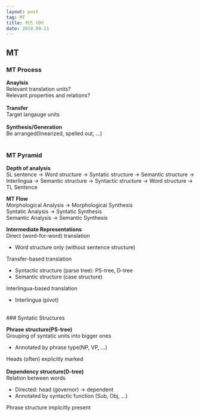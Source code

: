 ```yaml
---
layout: post 
tag: MT
title: 퀴즈 대비
date: 2018.09.11
---
```


## MT  

### MT Process  

**Anaylsis**   
Relevant translation units?  
Relevant properties and relations?  
<br>
**Transfer**  
Target langauge units  
<br>
**Synthesis/Generation**  
Be arranged(linearized, spelled out, ...)  
<br>
### MT Pyramid  

**Depth of analysis**  
SL sentence -> Word structure -> Syntatic structure -> Semantic structure -> Interlingua -> Semantic structure -> Syntactic structure -> Word structure -> TL Sentence   

**MT Flow**  
Morphological Analysis -> Morphological Synthesis  
Syntatic Analysis -> Syntatic Synthesis  
Semantic Analysis -> Semantic Synthesis  

**Intermediate Representations**  
Direct (word-for-word) translation  
- Word structure only (without sentence structure)  

Transfer-based translation  
- Syntactic structure (parse tree): PS-tree, D-tree  
- Semantic structure (case structure)  

Interlingua-based translation  
- Interlingua (pivot)  

<br>
### Syntatic Structures  

**Phrase structure(PS-tree)**  
Grouping of syntatic units into bigger ones  
- Annotated by phrase type(NP, VP, ...)  

Heads (often) explicitly marked  
<br>
**Dependency structure(D-tree)**  
Relation between words  
- Directed: head (governor) -> dependent  
- Annotated by syntactic function (Sub, Obj, ...)  

Phrase structure implicitly present  

